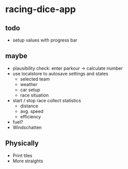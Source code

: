# racing-dice-app

## todo

* setup values with progress bar

## maybe

* plausibility check: enter parkour -> calculate number
* use localstore to autosave settings and states
    * selected team
    * weather
    * car setup
    * race situation
* start / stop race collect statistics
    * distance
    * avg. speed
    * efficiency
* fuel?
* Windschatten

## Physically

* Print tiles
* More straights